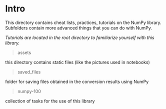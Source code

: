 # Intro

This directory contains cheat lists, practices, tutorials on the NumPy library. Subfolders contain more advanced things that you can do with NumPy. 

_Tutorials are located in the root directory to familiarize yourself with this library._

> assets

this directory contains static files (like the pictures used in notebooks)

> saved_files

folder for saving files obtained in the conversion results using NumPy

> numpy-100

collection of tasks for the use of this library

